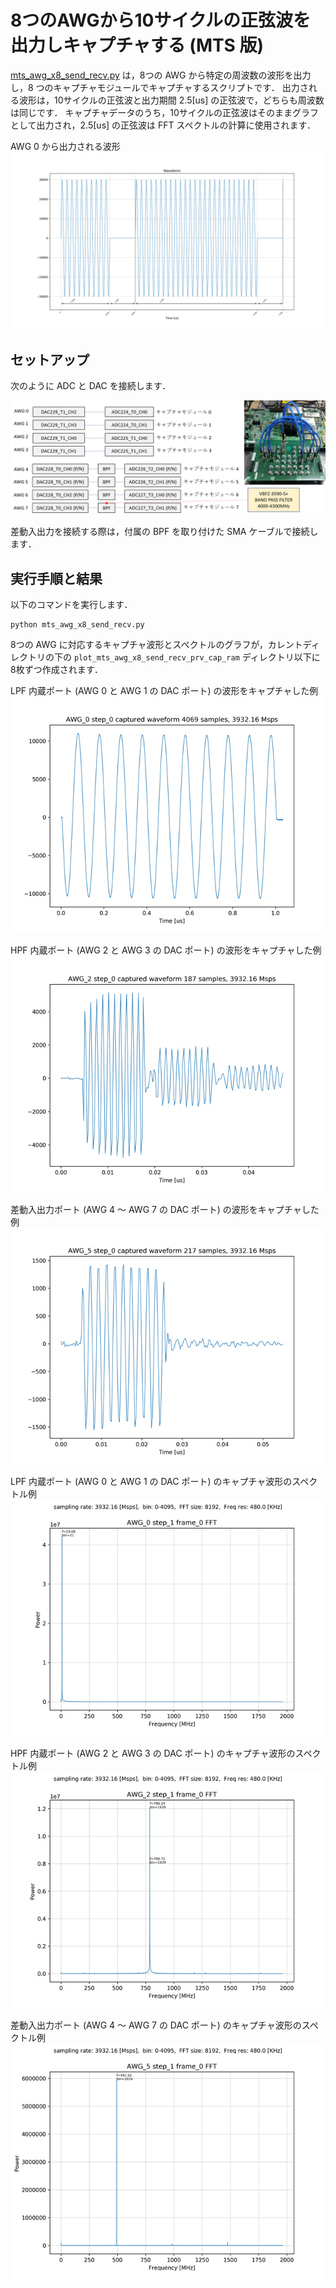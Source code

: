 # 8つのAWGから10サイクルの正弦波を出力しキャプチャする (MTS 版)

[mts_awg_x8_send_recv.py](./mts_awg_x8_send_recv.py) は，8つの AWG から特定の周波数の波形を出力し，8 つのキャプチャモジュールでキャプチャするスクリプトです．
出力される波形は，10サイクルの正弦波と出力期間 2.5[us] の正弦波で，どちらも周波数は同じです．
キャプチャデータのうち，10サイクルの正弦波はそのままグラフとして出力され，2.5[us] の正弦波は FFT スペクトルの計算に使用されます．

AWG 0 から出力される波形  
![AWG 0 から出力される波形](images/awg_0_waveform.png)

## セットアップ

次のように ADC と DAC を接続します．  

![セットアップ](../../docs/images/awg-x8-setup.png)

差動入出力を接続する際は，付属の BPF を取り付けた SMA ケーブルで接続します．

## 実行手順と結果

以下のコマンドを実行します．

```
python mts_awg_x8_send_recv.py
```

8つの AWG に対応するキャプチャ波形とスペクトルのグラフが，カレントディレクトリの下の `plot_mts_awg_x8_send_recv_prv_cap_ram` ディレクトリ以下に8枚ずつ作成されます．

LPF 内蔵ポート (AWG 0 と AWG 1 の DAC ポート) の波形をキャプチャした例  
![LPF 内蔵ポートのキャプチャの波形例](images/AWG_0_step_0_captured.png)

HPF 内蔵ポート (AWG 2 と AWG 3 の DAC ポート) の波形をキャプチャした例  
![HPF 内蔵ポートのキャプチャの波形例](images/AWG_2_step_0_captured.png)

差動入出力ポート (AWG 4 〜 AWG 7 の DAC ポート) の波形をキャプチャした例  
![差動入出力ポートのキャプチャの波形例](images/AWG_5_step_0_captured.png)

LPF 内蔵ポート (AWG 0 と AWG 1 の DAC ポート) のキャプチャ波形のスペクトル例  
![LPF 内蔵ポートのキャプチャ波形のスペクトル例](images/AWG_0_step_1_frame_0_FFT_abs.png)

HPF 内蔵ポート (AWG 2 と AWG 3 の DAC ポート) のキャプチャ波形のスペクトル例  
![HPF 内蔵ポートのキャプチャ波形のスペクトル例](images/AWG_2_step_1_frame_0_FFT_abs.png)

差動入出力ポート (AWG 4 〜 AWG 7 の DAC ポート) のキャプチャ波形のスペクトル例  
![差動入出力ポートのキャプチャ波形のスペクトル例](images/AWG_5_step_1_frame_0_FFT_abs.png)
